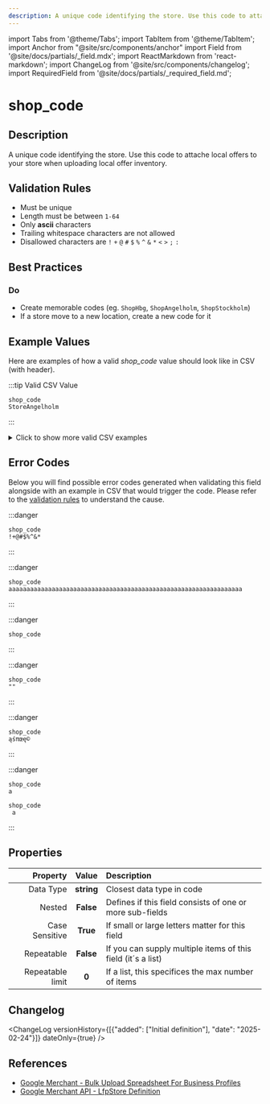 ```yaml
---
description: A unique code identifying the store. Use this code to attache local offers to your  store when uploading local offer inventory.
---
```


import Tabs from '@theme/Tabs';
import TabItem from '@theme/TabItem';
import Anchor from "@site/src/components/anchor"
import Field from '@site/docs/partials/_field.mdx';
import ReactMarkdown from 'react-markdown';
import ChangeLog from '@site/src/components/changelog';
import RequiredField from '@site/docs/partials/_required_field.md';

# shop_code

<RequiredField/>

## Description

A unique code identifying the store. Use this code to attache local offers to your  store when uploading local offer inventory.






## Validation Rules

- Must be unique
- Length must be between `1-64`
- Only **ascii** characters
- Trailing whitespace characters are not allowed
- Disallowed characters are `!` `+` `@` `#` `$` `%` `^` `&` `*` `<` `>` `;` `:`


## Best Practices


### Do

- Create memorable codes (eg. `ShopHbg`, `ShopAngelholm`, `ShopStockholm`)
- If a store move to a new location, create a new code for it





## Example Values

Here are examples of how a valid *shop_code* value  should look like in CSV (with header).

:::tip Valid CSV Value

```csv
shop_code
StoreAngelholm
```

:::

<details>
  <summary>Click to show more valid CSV examples</summary>
  <div>

```csv
shop_code
StoreAngelholm
```

```csv
shop_code
aBCd1123
```

```csv
shop_code
09az
```


  </div>
</details>

## Error Codes

Below you will find possible error codes generated when validating this field alongside with an example in CSV that would trigger the code. Please refer to the [validation rules](#validation-rules) to understand the cause.

:::danger <Anchor id="validation_id_blacklisted_ascii_character" title="validation_id_blacklisted_ascii_character" />

```csv
shop_code
!+@#$%^&*
```

:::

:::danger <Anchor id="validation_invalid_length" title="validation_invalid_length" />

```csv
shop_code
aaaaaaaaaaaaaaaaaaaaaaaaaaaaaaaaaaaaaaaaaaaaaaaaaaaaaaaaaaaaaaaaa
```

:::

:::danger <Anchor id="validation_invalid_value" title="validation_invalid_value" />

```csv
shop_code
```

:::

:::danger <Anchor id="validation_missing_value" title="validation_missing_value" />

```csv
shop_code
""
```

:::

:::danger <Anchor id="validation_non_ascii_character" title="validation_non_ascii_character" />

```csv
shop_code
ąśπœę©
```

:::

:::danger <Anchor id="validation_trailing_whitespace" title="validation_trailing_whitespace" />

```csv
shop_code
a
```
```csv
shop_code
 a
```

:::



## Properties

|     **Property** |         **Value**          | **Description**                                              |
|-----------------:|:--------------------------:|:-------------------------------------------------------------|
|        Data Type |    **string**     | Closest data type in code                                    |
|           Nested |      **False**      | Defines if this field consists of one or more sub-fields     |
|   Case Sensitive |  **True**  | If small or large letters matter for this field              |
|       Repeatable |    **False**    | If you can supply multiple items of this field (it´s a list) |
| Repeatable limit | **0** | If a list, this specifices the max number of items           |

## Changelog
<ChangeLog versionHistory={[{"added": ["Initial definition"], "date": "2025-02-24"}]} dateOnly={true} />

## References
- [Google Merchant - Bulk Upload Spreadsheet For Business Profiles](https://support.google.com/business/answer/3370250?hl=en&sjid=9926158084056215740-EU)
- [Google Merchant API - LfpStore Definition](https://developers.google.com/merchant/api/reference/rest/lfp_v1beta/accounts.lfpStores#LfpStore)
